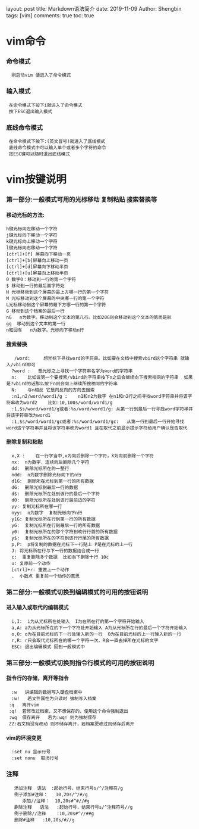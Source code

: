 layout: post
title: Markdown语法简介
date: 2019-11-09
Author: Shengbin 
tags: [vim]
comments: true
toc: true





# vim命令

### 命令模式
      刚启动vim 便进入了命令模式
### 输入模式
     在命令模式下按下i就进入了命令模式
     按下ESC退出输入模式
 ### 底线命令模式
     在命令模式下按下:(英文冒号)就进入了底线模式
     底线命令模式中可以输入单个或者多个字符的命令
     按ESC键可以随时退出底线模式
# vim按键说明
### 第一部分:一般模式可用的光标移动 复制粘贴 搜索替换等
#### 移动光标的方法:
    h键光标向左移动一个字符
    j键光标向下移动一个字符
    k键光标向上移动一个字符
    l键光标向右移动一个字符
    [ctrl]+[f] 屏幕向下移动一页
    [ctrl]+[b]屏幕向上移动一页
    [ctrl]+[d]屏幕向下移动半页
    [ctrl]+[u]屏幕向上移动半页
    0 数字0：移动到一行的第一个字符
    $ 移动到一行的最后面字符处
    H 光标移动到这个屏幕的最上方哪一行的第一个字符
    M 光标移动到这个屏幕的中央哪一行的第一个字符
    L光标移动到这个屏幕的最下方哪一行的第一个字符
    G 移动到这个档案的最后一行
    nG   n为数字。移动到这个文本的第几行。比如20G则会移动到这个文本的第而是航
    gg  移动到这个文本的第一行
    n和回车   n为数字。光标向下移动n行
#### 搜索替换
       /word:     想光标下寻找word的字符串。比如要在文档中搜索vbird这个字符串 就输入/vbird即可
      ?word :   想光标之上寻找一个字符串名字为word的字符串
      n:    比如说第一个要搜索/vbird的字符串按下n之后会继续向下搜索相同的字符串  如果是?vbird的话那么按下n则会向上继续所搜相同的字符串
      N:    与n相反 它是向反向的方向去搜索
      :n1,n2/word/word1/g :    n1和n2为数字 在n1和n2行之间寻找word字符串并将该字符串改为word2    比如:10,100s/word/word1/g
      :1,$s/word/word1/g或者:%s/word/word1/g: 从第一行到最后一行寻找word字符串并将该字符串改为word1
      :1,$s/word/word1/gc或者:%s/word/word1/gc:   从第一行到最后一行开始寻找word这个字符串并且将该字符串改为word1 且在取代之前显示提示字符给用户确认是否取代
#### 删除复制和粘贴
      x,X :    在一行字当中,x为向后删除一个字符，X为向前删除一个字符
      nx:  n为数字，连续向后删除几个字符
      dd:  删除光标所在的一整行
      ndd:  n为数字删除光标向下的n行
      d1G:  删除所在光标到第一行的所有数据
      dG:  删除光标到最后一行的数据
      d$:  删除光标所在处到该行的最后一个字符
      d0:  删除光标所在处到该行最前边的字符
      yy: 复制光标所在哪一行
      nyy:  n为数字  复制光标向下n行
      y1G: 复制光标所在行到第一行的所有数据
      yG:  复制光标所在行到最后一行的所有数据
      y0:  复制光标所在的那个字符到改行行首的所有数据
      y$:  复制光标所在的字符到该行行尾的所有数据
      p,P:  p将复制的数据在光标下一行贴上 P是在光标的上一行
      J: 将光标所在行与下一行的数据结合成一行
      c:  重复删除多个数据  比如向下删除十行 10c
      u: 复原前一个动作
      [ctrl]+r: 重做上一个动作
      .  小数点 重复前一个动作的意思
### 第二部分:一般模式切换到编辑模式的可用的按钮说明
#### 进入输入或取代的编辑模式
      i,I:  i为从光标所在处输入  I为在所在行的第一个字符开始输入
      a,A: a为从光标所在的下一个字符处开始输入 A为从光标所在行的最后一个字符开始输入
      o,O: o为在目前光标的下一行处输入新的一行  O为在目前光标的上一行输入新的一行
      r,R: r只会取代光标所在的哪一个字符一次，R会一直去掉所在光标的文字
      ESC: 退出编辑模式 回到一般模式中
 ### 第三部分:一般模式切换到指令行模式的可用的按钮说明
 #### 指令行的存储，离开等指令
      :w   讲编辑的数据写入硬盘档案中
      :w!   若文件属性为只读时 强制写入档案
     :q   离开vim
     :q!  若修改过档案，又不想保存的，使用这个命令强制退出
     :wq  保存离开   若为:wq! 则为强制保存
     ZZ:若文档没有改动 则不储存离开，若档案更改过则储存后离开
#### vim的环境变更
      :set nu 显示行号
      :set nonu  取消行号
 ### 注释
       添加注释  语法  :起始行号，结束行号s/^/注释符/g
       例子添加#注释：   10,20s/^/#/g
          添加//注释：  10,20s#^#//#g
       删除注释   语法   :起始行号，结束行号s/^注释符号//g
       例子删除//注释    :10,20s#^//##g
       删除#注释   :10,20s/#//g





